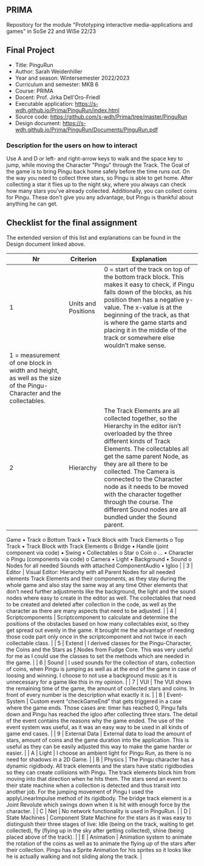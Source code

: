## PRIMA
Repository for the module "Prototyping interactive media-applications and games" in SoSe 22 and WiSe 22/23

## Final Project
- Title: PinguRun
- Author: Sarah Weidenhiller
- Year and season: Wintersemester 2022/2023
- Curriculum and semester: MKB 6
- Course: PRIMA
- Docent: Prof. Jirka Dell'Oro-Friedl
- Executable application: https://s-wdh.github.io/Prima/PinguRun/index.html
- Source code: https://github.com/s-wdh/Prima/tree/master/PinguRun
- Design document: https://s-wdh.github.io/Prima/PinguRun/Documents/PinguRun.pdf
### Description for the users on how to interact
Use A and D or left- and right-arrow keys to walk and the space key to jump, while moving the Character "Pingu" through the Track. 
The Goal of the game is to bring Pingu back home safely before the time runs out. 
On the way you need to collect three stars, so Pingu is able to get home. After collecting a star it flies up to the night sky, where you always can check how many stars you’ve already collected.
Additionally, you can collect coins for Pingu. These don't give you any advantage, but Pingu is thankful about anything he can get.

## Checklist for the final assignment
The extended version of this list and explanations can be found in the Design document linked above.

| Nr | Criterion | Explanation | 
| --- | --- | --- | 
| 1 | Units and Positions | 0 = start of the track on top of the bottom track block. This makes it easy to check, if Pingu falls down of the blocks, as his position then has a negative y-value. The x-value is at the beginning of the track, as that is where the game starts and placing it in the middle of the track or somewhere else wouldn’t make sense.
1 = measurement of one block in width and height, as well as the size of the Pingu-Character and the collectables. | 
| 2 | Hierarchy | The Track Elements are all collected together, so the Hierarchy in the editor isn’t overloaded by the three different kinds of Track Elements. The collectables all get the same parent Node, as they are all there to be collected. The Camera is connected to the Character node as it needs to be moved with the character together through the course. The different Sound nodes are all bundled under the Sound parent.
Game
• Track
o Bottom Track
▪ Track Block with Track Elements
o Top Track
▪ Track Block with Track Elements
o Bridge
▪ Handle (joint component via code)
▪ Swing
• Collectables
o Star
o Coin
o …
• Character
o Pingu (components via code)
o Camera
• Light
• Background
• Sound
o Nodes for all needed Sounds with attached ComponentAudio
• Igloo
 | 
| 3 | Editor | Visual Editor: Hierarchy with all Parent Nodes for all needed elements
Track Elements and their components, as they stay during the whole game and also stay the same way at any time
Other elements that don’t need further adjustments like the background, the light and the sound nodes where easy to create in the editor as well. 
The collectables that need to be created and deleted after collection in the code, as well as the character as there are many aspects that need to be adjusted. | 
| 4 | Scriptcomponents | Scriptcomponent to calculate and determine the positions of the obstacles based on how many collectables exist, so they get spread out evenly in the game. It brought me the advantage of needing those code part only once in the scriptcomponent and not twice in each collectable class. | 
| 5 | Extend | I derived classes for the Pingu-Character, the Coins and the Stars as ƒ.Nodes from Fudge Core. This was very useful for me as I could use the classes to set the methods which are needed in the game. | 
| 6 | Sound | I used sounds for the collection of stars, collection of coins, when Pingu is jumping as well as at the end of the game in case of loosing and winning. I choose to not use a background music as it is unnecessary for a game like this in my opinion. | 
| 7 | VUI | The VUI shows the remaining time of the game, the amount of collected stars and coins. In front of every number is the description what exactly it is. | 
| 8 | Event-System | Custom event “checkGameEnd” that gets triggered in a case where the game ends. Those cases are: timer has reached 0, Pingu falls down and Pingu has reached the igloo after collecting three stars. The detail of the event contains the reasons why the game ended. The use of the event system was useful, as it was an easy way to be used in all kinds of game end cases. | 
| 9 | External Data | External data to load the amount of stars, amount of coins and the game duration into the application. This is useful as they can be easily adjusted this way to make the game harder or easier. | 
| A | Light | I choose an ambient light for Pingu Run, as there is no need for shadows in a 2D Game. | 
| B | Physics | The Pingu character has a dynamic rigidbody. All track elements and the stars have static rigidbodies so they can create collisions with Pingu. The track elements block him from moving into that direction when he hits them. The stars send an event to their state machine when a collection is detected and thus transit into another job.
For the jumping movement of Pingu I used the applyLinearImpulse method of its rigidbody.
The bridge track element is a Joint Revolute which swings down when it is hit with enough force by the character. | 
| C | Net | No network functionality is used in PinguRun. | 
| D | State Machines | Component State Machine for the stars as it was easy to distinguish their three stages of live: Idle (being on the track, waiting to get collected), fly (flying up in the sky after getting collected), shine (being placed above of the track). | 
| E | Animation | Animation system to animate the rotation of the coins as well as to animate the flying up of the stars after their collection.
Pingu has a Sprite Animation for his sprites so it looks like he is actually walking and not sliding along the track. |
